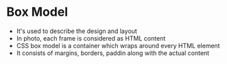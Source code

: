 # Box Model
- It's used to describe the design and layout
- In photo, each frame is considered as HTML content
- CSS box model is a container which wraps around every HTML element
- It consists of margins, borders, paddin along with the actual content